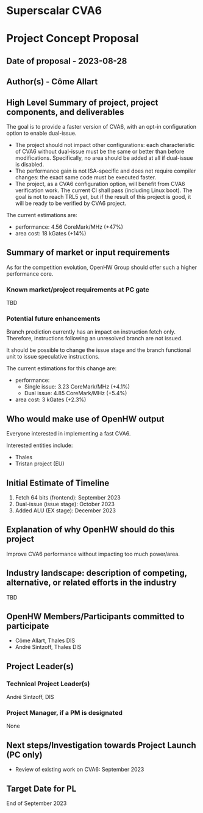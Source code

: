 <!--

# OpenHW Project Concept and Project Launch Markdown Template: Instructions

This template is divided into two parts:
- The Project Concept (PC) required fields are shown in the first part.
- The additional Project Launch (PL) required and optional fields are shown in the second part.

Delete any sections not needed for your proposal

The normal proposal flow is:

- The PC proposal is prepared and presented to TWG. The PC proposal introduces
  the project and explains the market drivers and the "why"
  - TWG grants PC gate with feedback, or rejects PC gate with feedback
  - If PC is granted, additional work is carried out to prepare the PL proposal.
- The PL proposal contains updates to the PC fields and adds additional fields.
  The PL proposal explains the "what" of the project.
  - For software porting projects, the PL should contain the feature list
  - For IP core or other complex projects, the PL should contain a high level
    feature list (the user manual with feature specification is developed for
    the Plan Approved gate).

-->

# Superscalar CVA6

# Project Concept Proposal

## Date of proposal - 2023-08-28

## Author(s) - Côme Allart

## High Level Summary of project, project components, and deliverables

The goal is to provide a faster version of CVA6, with an opt-in configuration
option to enable dual-issue.

- The project should not impact other configurations: each characteristic of
  CVA6 without dual-issue must be the same or better than before
  modifications. Specifically, no area should be added at all if dual-issue is
  disabled.
- The performance gain is not ISA-specific and does not require compiler
  changes: the exact same code must be executed faster.
- The project, as a CVA6 configuration option, will benefit from CVA6
  verification work. The current CI shall pass (including Linux boot).
  The goal is not to reach TRL5 yet, but if the result of this project is good,
  it will be ready to be verified by CVA6 project.

The current estimations are:

- performance: 4.56 CoreMark/MHz (+47%)
- area cost: 18 kGates (+14%)

## Summary of market or input requirements

As for the competition evolution, OpenHW Group should offer such a higher
performance core.

### Known market/project requirements at PC gate

TBD

### Potential future enhancements

Branch prediction currently has an impact on instruction fetch only.
Therefore, instructions following an unresolved branch are not issued.

It should be possible to change the issue stage and the branch functional unit
to issue speculative instructions.

The current estimations for this change are:

- performance:
  - Single issue: 3.23 CoreMark/MHz (+4.1%)
  - Dual issue: 4.85 CoreMark/MHz (+5.4%)
- area cost: 3 kGates (+2.3%)

## Who would make use of OpenHW output

Everyone interested in implementing a fast CVA6.

Interested entities include:

- Thales
- Tristan project (EU)

## Initial Estimate of Timeline

1. Fetch 64 bits (frontend): September 2023
2. Dual-issue (issue stage): October 2023
3. Added ALU (EX stage): December 2023

## Explanation of why OpenHW should do this project

Improve CVA6 performance without impacting too much power/area.

## Industry landscape: description of competing, alternative, or related efforts in the industry

TBD

## OpenHW Members/Participants committed to participate

- Côme Allart, Thales DIS
- André Sintzoff, Thales DIS

## Project Leader(s)

### Technical Project Leader(s)

André Sintzoff, DIS

### Project Manager, if a PM is designated

None

## Next steps/Investigation towards Project Launch (**PC only**)

- Review of existing work on CVA6: September 2023

## Target Date for PL

End of September 2023
